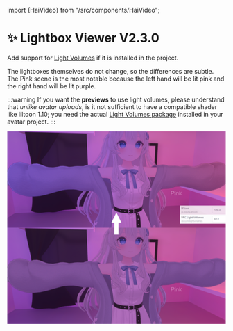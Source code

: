 ﻿import {HaiVideo} from "/src/components/HaiVideo";

# ✨ Lightbox Viewer V2.3.0

Add support for [Light Volumes](https://github.com/REDSIM/VRCLightVolumes) if it is installed in the project.

The lightboxes themselves do not change, so the differences are subtle.
The Pink scene is the most notable because the left hand will be lit pink and the right hand will be lit purple.

:::warning
If you want the **previews** to use light volumes, please understand that *unlike avatar uploads*, is it not sufficient to have a compatible shader like liltoon 1.10;
you need the actual [Light Volumes package](https://github.com/REDSIM/VRCLightVolumes?tab=readme-ov-file#installation-through-vrchat-creator-companion) installed in your avatar project.
:::

![lightvolume-Unity_jqyphEGfvy.png](..%2Fdocs%2Fproducts%2Fimg%2Flightbox-viewer%2Flightvolume-Unity_jqyphEGfvy.png)

<HaiVideo src="./img/lightbox-viewer/gvIpDdvoyu.mp4" loop={true}></HaiVideo>